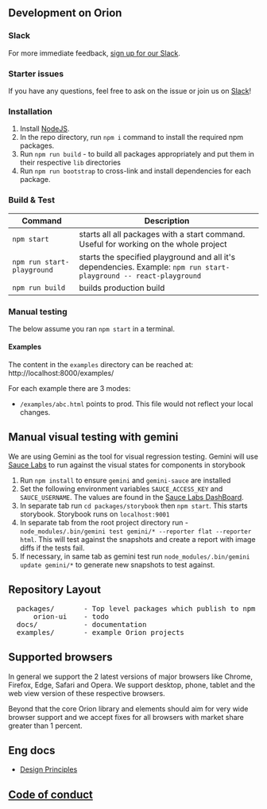 <!---
Copyright 2016 Autodesk,Inc.

Licensed under the Apache License, Version 2.0 (the "License");
you may not use this file except in compliance with the License.
You may obtain a copy of the License at

    http://www.apache.org/licenses/LICENSE-2.0

Unless required by applicable law or agreed to in writing, software
distributed under the License is distributed on an "AS IS" BASIS,
WITHOUT WARRANTIES OR CONDITIONS OF ANY KIND, either express or implied.
See the License for the specific language governing permissions and
limitations under the License.
-->

## Development on Orion

### Slack

For more immediate feedback, [sign up for our Slack](https://goo.gl/forms/565kU67pVHLt6rY52).

### Starter issues

If you have any questions, feel free to ask on the issue or join us on [Slack](https://goo.gl/forms/565kU67pVHLt6rY52)!

### Installation

1. Install [NodeJS](https://nodejs.org).
2. In the repo directory, run `npm i` command to install the required npm packages.
4. Run `npm run build` - to build all packages appropriately and put them in
their respective `lib` directories
5. Run `npm run bootstrap` to cross-link and install dependencies for each package.

### Build & Test

| Command          | Description                |
| ---------------- | -------------------------  |
| `npm start` | starts all all packages with a start command. Useful for working on the whole project |
| `npm run start-playground` | starts the specified playground and all it's dependencies. Example: `npm run start-playground -- react-playground` |
| `npm run build` | builds production build |

### Manual testing

The below assume you ran `npm start` in a terminal.

#### Examples

The content in the `examples` directory can be reached at: http://localhost:8000/examples/

For each example there are 3 modes:

- `/examples/abc.html` points to prod. This file would not reflect your local changes.

## Manual visual testing with gemini
We are using Gemini as the tool for visual regression testing. Gemini will
use [Sauce Labs](https://saucelabs.com/) to run against the visual states for components in storybook

1. Run `npm install` to ensure `gemini` and `gemini-sauce` are installed
2. Set the following environment variables `SAUCE_ACCESS_KEY` and `SAUCE_USERNAME`.
   The values are found in the [Sauce Labs DashBoard](https://saucelabs.com/).
3. In separate tab run `cd packages/storybook` then `npm start`. This starts storybook.
   Storybook runs on `localhost:9001`
4. In separate tab from the root project directory run - `node_modules/.bin/gemini test gemini/* --reporter flat --reporter html`.
   This will test against the snapshots and create a report with image diffs if the tests fail.
5. If necessary, in same tab as gemini test run `node_modules/.bin/gemini update gemini/*` to generate new snapshots to test against.

## Repository Layout
<pre>
  packages/       - Top level packages which publish to npm go here
      orion-ui    - todo
  docs/           - documentation
  examples/       - example Orion projects
</pre>

## Supported browsers

In general we support the 2 latest versions of major browsers like Chrome, Firefox, Edge, Safari and Opera. We support desktop, phone, tablet and the web view version of these respective browsers.

Beyond that the core Orion library and elements should aim for very wide browser support and we accept fixes for all browsers with market share greater than 1 percent.

## Eng docs

- [Design Principles](DESIGN_PRINCIPLES.md)

## [Code of conduct](CODE_OF_CONDUCT.md)
